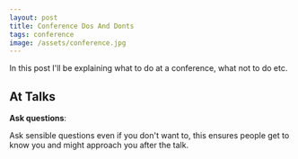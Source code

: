 ```yaml
---
layout: post
title: Conference Dos And Donts
tags: conference
image: /assets/conference.jpg
---
```


In this post I'll be explaining what to do at a conference, what not to do etc.

## At Talks

**Ask questions**:

Ask sensible questions even if you don't want to, this ensures people get to know you and might approach you after the talk.
